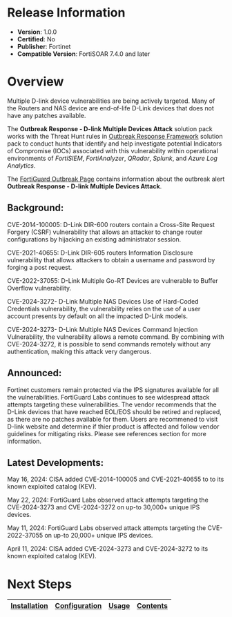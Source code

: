 # Release Information 

- **Version**: 1.0.0 
- **Certified**: No 
- **Publisher**: Fortinet 
- **Compatible Version**: FortiSOAR 7.4.0 and later 

# Overview 

Multiple D-link device vulnerabilities are being actively targeted. Many of the Routers and NAS device are end-of-life D-Link devices that does not have any patches available. 

 The **Outbreak Response - D-link Multiple Devices Attack** solution pack works with the Threat Hunt rules in [Outbreak Response Framework](https://github.com/fortinet-fortisoar/solution-pack-outbreak-response-framework/blob/release/1.1.0/README.md#threat-hunt-rules) solution pack to conduct hunts that identify and help investigate potential Indicators of Compromise (IOCs) associated with this vulnerability within operational environments of *FortiSIEM*, *FortiAnalyzer*, *QRadar*, *Splunk*, and *Azure Log Analytics*.

 The [FortiGuard Outbreak Page](https://www.fortiguard.com/outbreak-alert/d-link-multiple-devices-attack) contains information about the outbreak alert **Outbreak Response - D-link Multiple Devices Attack**. 

## Background: 

CVE-2014-100005: D-Link DIR-600 routers contain a Cross-Site Request Forgery (CSRF) vulnerability that allows an attacker to change router configurations by hijacking an existing administrator session.

CVE-2021-40655: D-Link DIR-605 routers Information Disclosure vulnerability that allows attackers to obtain a username and password by forging a post request.

CVE-2022-37055: D-Link Multiple Go-RT Devices are vulnerable to Buffer Overflow vulnerability.

CVE-2024-3272- D-Link Multiple NAS Devices Use of Hard-Coded Credentials vulnerability, the vulnerability relies on the use of a user account presents by default on all the impacted D-Link models.

CVE-2024-3273- D-Link Multiple NAS Devices Command Injection Vulnerability, the vulnerability allows a remote command. By combining with CVE-2024-3272, it is possible to send commands remotely without any authentication, making this attack very dangerous. 

## Announced: 

Fortinet customers remain protected via the IPS signatures available for all the vulnerabilities. FortiGuard Labs continues to see widespread attack attempts targeting these vulnerabilities. The vendor recommends that the D-Link devices that have reached EOL/EOS should be retired and replaced, as there are no patches available for them. Users are recommened to visit D-link website and determine if thier product is affected and follow vendor guidelines for mitigating risks. Please see references section for more information. 

## Latest Developments: 

May 16, 2024: CISA added CVE-2014-100005 and CVE-2021-40655 to to its known exploited catalog (KEV). 

May 22, 2024: FortiGuard Labs observed attack attempts targeting the CVE-2024-3273 and CVE-2024-3272 on up-to 30,000+ unique IPS devices.

May 11, 2024: FortiGuard Labs observed attack attempts targeting the CVE-2022-37055 on up-to 20,000+ unique IPS devices.

April 11, 2024: CISA added CVE-2024-3273 and CVE-2024-3272 to its known exploited catalog (KEV). 

# Next Steps
 | [Installation](./docs/setup.md#installation) | [Configuration](./docs/setup.md#configuration) | [Usage](./docs/usage.md) | [Contents](./docs/contents.md) | 
 |--------------------------------------------|----------------------------------------------|------------------------|------------------------------|